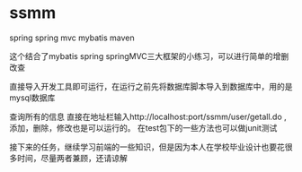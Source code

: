 # ssmm
spring spring mvc mybatis maven


这个结合了mybatis spring  springMVC三大框架的小练习，可以进行简单的增删改查

直接导入开发工具即可运行，在运行之前先将数据库脚本导入到数据库中，用的是mysql数据库

查询所有的信息  直接在地址栏输入http://localhost:port/ssmm/user/getall.do  ,添加，删除，修改也是可以运行的。
在test包下的一些方法也可以做junit测试

接下来的任务，继续学习前端的一些知识，但是因为本人在学校毕业设计也要花很多时间，尽量两者兼顾，还请谅解
